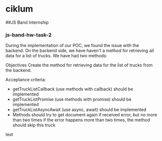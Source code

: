 # ciklum

##JS Band Internship

### js-band-hw-task-2

During the implementation of our POC, we found the issue with the backend. On the backend side, we have haven't a method for retrieving all data for a list of trucks. We have had two methods:

Objectives
Create the method for retrieving data for the list of trucks from the backend.

Acceptance criteria:
- getTruckListCallback (use methods with callback) should be implemented
- getTruckListPromise (use methods with promise) should be implemented
- getTruckListAsyncAwait (use async, await) should be implemented
- Methods should try to get document again if received error, but no more than two times
if the error happens more than two times, the method should skip this truck

test